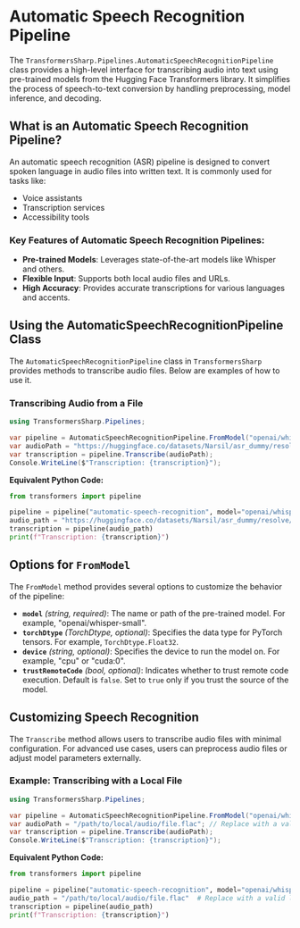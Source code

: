 # Automatic Speech Recognition Pipeline

The `TransformersSharp.Pipelines.AutomaticSpeechRecognitionPipeline` class provides a high-level interface for transcribing audio into text using pre-trained models from the Hugging Face Transformers library. It simplifies the process of speech-to-text conversion by handling preprocessing, model inference, and decoding.

## What is an Automatic Speech Recognition Pipeline?

An automatic speech recognition (ASR) pipeline is designed to convert spoken language in audio files into written text. It is commonly used for tasks like:

- Voice assistants
- Transcription services
- Accessibility tools

### Key Features of Automatic Speech Recognition Pipelines:

- **Pre-trained Models**: Leverages state-of-the-art models like Whisper and others.
- **Flexible Input**: Supports both local audio files and URLs.
- **High Accuracy**: Provides accurate transcriptions for various languages and accents.

## Using the AutomaticSpeechRecognitionPipeline Class

The `AutomaticSpeechRecognitionPipeline` class in `TransformersSharp` provides methods to transcribe audio files. Below are examples of how to use it.

### Transcribing Audio from a File

```csharp
using TransformersSharp.Pipelines;

var pipeline = AutomaticSpeechRecognitionPipeline.FromModel("openai/whisper-small");
var audioPath = "https://huggingface.co/datasets/Narsil/asr_dummy/resolve/main/1.flac"; // Replace with a valid audio file path
var transcription = pipeline.Transcribe(audioPath);
Console.WriteLine($"Transcription: {transcription}");
```

**Equivalent Python Code:**

```python
from transformers import pipeline

pipeline = pipeline("automatic-speech-recognition", model="openai/whisper-small")
audio_path = "https://huggingface.co/datasets/Narsil/asr_dummy/resolve/main/1.flac"  # Replace with a valid audio file path
transcription = pipeline(audio_path)
print(f"Transcription: {transcription}")
```

## Options for `FromModel`

The `FromModel` method provides several options to customize the behavior of the pipeline:

- **`model`** *(string, required)*: The name or path of the pre-trained model. For example, "openai/whisper-small".
- **`torchDtype`** *(TorchDtype, optional)*: Specifies the data type for PyTorch tensors. For example, `TorchDtype.Float32`.
- **`device`** *(string, optional)*: Specifies the device to run the model on. For example, "cpu" or "cuda:0".
- **`trustRemoteCode`** *(bool, optional)*: Indicates whether to trust remote code execution. Default is `false`. Set to `true` only if you trust the source of the model.

## Customizing Speech Recognition

The `Transcribe` method allows users to transcribe audio files with minimal configuration. For advanced use cases, users can preprocess audio files or adjust model parameters externally.

### Example: Transcribing with a Local File

```csharp
using TransformersSharp.Pipelines;

var pipeline = AutomaticSpeechRecognitionPipeline.FromModel("openai/whisper-small");
var audioPath = "/path/to/local/audio/file.flac"; // Replace with a valid local file path
var transcription = pipeline.Transcribe(audioPath);
Console.WriteLine($"Transcription: {transcription}");
```

**Equivalent Python Code:**

```python
from transformers import pipeline

pipeline = pipeline("automatic-speech-recognition", model="openai/whisper-small")
audio_path = "/path/to/local/audio/file.flac"  # Replace with a valid local file path
transcription = pipeline(audio_path)
print(f"Transcription: {transcription}")
```